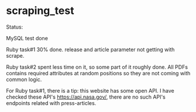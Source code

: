 # scraping_test

Status:

MySQL test done

Ruby task#1 30% done. release and article parameter not getting with scrape.

Ruby task#2 spent less time on it, so some part of it roughly done. All PDFs contains required attributes at random positions so they are not coming with common logic.

For Ruby task#1, there is a tip: this website has some open API.
I have checked these API's https://api.nasa.gov/, there are no such API's endpoints related with press-articles.

